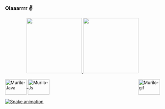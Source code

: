 ### Olaaarrrr ✌️ 

<div align="center">
  <a href="https://github.com/cmurilosan">
  <img height="180em" src="https://github-readme-stats.vercel.app/api?username=cmurilosan&show_icons=true&theme=github_dark&include_all_commits=true&count_private=true"/>
  <img height="180em" src="https://github-readme-stats.vercel.app/api/top-langs/?username=cmurilosan&layout=compact&langs_count=7&theme=github_dark"/>
</div>
<div style="display: inline_block"><br>
  <img align="center" alt="Murilo-Java" height="50" width="70" src="https://cdn.jsdelivr.net/gh/devicons/devicon/icons/java/java-original.svg">
  <img align="center" alt="Murilo-Js" height="50" width="70" src="https://cdn.jsdelivr.net/gh/devicons/devicon/icons/javascript/javascript-original.svg">
  <img align="right" alt="Murilo-gif" height="50" width="70" src="http://i0.kym-cdn.com/photos/images/newsfeed/000/363/814/eb7.gif">
</div>
  
<div>
  
  ![Snake animation](https://github.com/cmurilosan/cmurilosan/blob/output/github-contribution-grid-snake.svg)
  
</div>  
